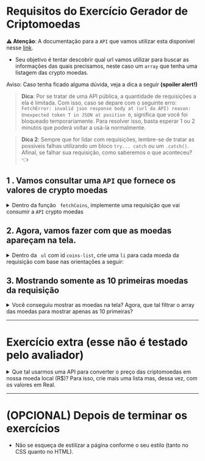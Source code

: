# Requisitos do Exercício Gerador de Criptomoedas

**⚠️ Atenção**: A documentação para a `API` que vamos utilizar esta disponível nesse [link](https://docs.coincap.io/).

- Seu objetivo é tentar descobrir qual url vamos utilizar para buscar as informações das quais precisamos, neste caso um `array` que tenha uma listagem das crypto moedas.

Aviso: Caso tenha ficado alguma dúvida, veja a dica a seguir <strong>(spoiler alert!)</strong>
> **Dica**: Por se tratar de uma API pública, a quantidade de requisições a ela é limitada. Com isso, caso se depare com o seguinte erro: `FetchError: invalid json response body at (url da API) reason: Unexpected token T in JSON at position 0`, significa que você foi bloqueado temporariamente. Para resolver isso, basta esperar 1 ou 2 minutos que poderá voltar a usá-la normalmente.

> **Dica 2**: Sempre que for lidar com requisições, lembre-se de tratar as possíveis falhas utilizando um bloco `try... catch` ou um `.catch()`. Afinal, se falhar sua requisição, como saberemos o que aconteceu? :point_left:

## 1 . Vamos consultar uma `API` que fornece os valores de crypto moedas

<details>
  <summary>Dentro da função <code> fetchCoins</code>, implemente uma requisição que vai consumir a <code>API</code> crypto moedas</summary><br />

Tente identificar qual é o end point que você deverá usar, para isso leia a [documentação](https://docs.coincap.io/)
  
<details>
<summary><strong> De olho na dica 👀 </strong></summary><br />

```
url: `https://api.coincap.io/v2/assets`
```
</details>


  - Dentro do arquivo `apiCoins.js`, faça uma requisição para consumir a `API` dentro da função `fetchCoins`. 
  > Dica: Utilize o `console.log` para verificar se a requisição deu certo.
  

<details>
    <summary><strong> Exemplo de como deve ficar na tela: </strong></summary><br />
  
```javascript
[
   {
    id:"bitcoin",
    rank:"1",
    symbol: "BTC",
    name: "Bitcoin",
    outros...,
    priceUsd: "21913.4381395693292358",
  },
  {
    id:"ethereum",
    rank:"2",
    symbol: "USDT",
    name: "Tether",
    outros...,
    priceUsd: "1.0001155957689619",
  },
   etc...
 ]
```
</details> 


  - Pronto! Agora temos um `array` com os dados das moedas e um esqueleto do HTML.
  
</details>

  
 ## 2. Agora, vamos fazer com que as moedas apareçam na tela. 
 
 <details>
  <summary> Dentro da <code> ul</code> com id <code>coins-list</code>, crie uma <code>li</code> para cada moeda da requisição com base nas orientações a seguir: </summary>
  
  - Todas as <code>li</code> devem estar dentro do <code>ul</code> com id <code>coins-list</code>;

  - Utilize o seguinte formato: `Nome da moeda (símbolo da moeda): valor em dólares`; 
  > Exemplo: `Bitcoin (BTC): 46785.06`.

  ***Dica***: O template ***strings*** mostra na tela `name`, `symbol` e `priceUsd`;

  ***Dica***: O [`toFixed`](https://developer.mozilla.org/pt-BR/docs/Web/JavaScript/Reference/Global_Objects/Number/toFixed) deixa o `priceUsd` com duas casas decimais
</details>  
  
  ## 3. Mostrando somente as 10 primeiras moedas da requisição
  
 <details>
  <summary> Você conseguiu mostrar as moedas na tela? Agora, que tal filtrar o array das moedas para mostrar apenas as 10 primeiras? </summary><br />

   <details>
    <summary><strong> De olho na dica 👀 </strong></summary><br />

     Pesquise no google: "exibir os primeiros elementos de um array javascript".
   </details> 
 </details> 
  
---

# Exercício extra (esse não é testado pelo avaliador)

 <details>
  <summary>Que tal usarmos uma API para converter o preço das criptomoedas em nossa moeda local (R$)? Para isso, crie mais uma lista mas, dessa vez, com os valores em Real.</summary><br />

Aviso: Vamos utilizar a [Currency API](https://github.com/fawazahmed0/currency-api#readme). 

Tente descobrir qual url retorna os dados necessários para este exercício, mas, caso fique na dúvida, pode consultar a dica abaixo:

  <details>
  <summary><strong> De olho na dica 👀 </strong></summary><br />

```js
  baseUrl: `https://cdn.jsdelivr.net/gh/fawazahmed0/currency-api@1/latest`  
  endpoint: `/currencies/usd.min.json`
```
  </details> 
 </details> 

---
# (OPCIONAL) Depois de terminar os exercícios

- Não se esqueça de estilizar a página conforme o seu estilo (tanto no CSS quanto no HTML).
